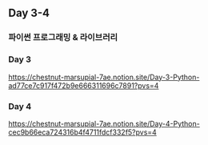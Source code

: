 ## Day 3-4
### 파이썬 프로그래밍 & 라이브러리

### Day 3
https://chestnut-marsupial-7ae.notion.site/Day-3-Python-ad77ce7c917f472b9e666311696c7891?pvs=4

### Day 4
https://chestnut-marsupial-7ae.notion.site/Day-4-Python-cec9b66eca724316b4f4711fdcf332f5?pvs=4